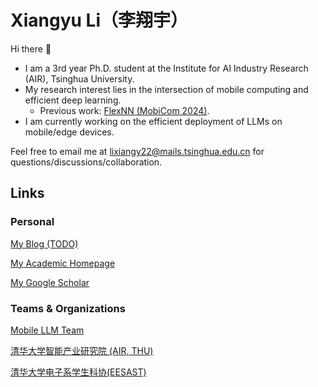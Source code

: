 # Xiangyu Li（李翔宇）

Hi there 👋

<!--
[![Anurag's github stats](https://github-readme-stats.vercel.app/api?username=xxxxyu&count_private=true)](https://github.com/anuraghazra/github-readme-stats)
-->

- I am a 3rd year Ph.D. student at the Institute for AI Industry Research (AIR), Tsinghua University.
- My research interest lies in the intersection of mobile computing and efficient deep learning.
  - Previous work: [FlexNN (MobiCom 2024)](https://dl.acm.org/doi/10.1145/3636534.3649391).
- I am currently working on the efficient deployment of LLMs on mobile/edge devices.

Feel free to email me at [lixiangy22@mails.tsinghua.edu.cn](mailto:lixiangy22@mails.tsinghua.edu.cn) for questions/discussions/collaboration.

## Links

### Personal

[My Blog (TODO)](https://xxxxyu.github.io)

[My Academic Homepage](https://xxxxyu.github.io/academic/)

[My Google Scholar](https://scholar.google.com/citations?user=IjoWeIMAAAAJ&hl=en)

### Teams & Organizations

[Mobile LLM Team](https://github.com/MobileLLM)

[清华大学智能产业研究院 (AIR, THU)](https://air.tsinghua.edu.cn/)

[清华大学电子系学生科协(EESAST)](https://eesast.com/)
